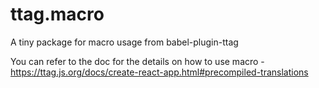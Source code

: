 # ttag.macro
A tiny package for macro usage from babel-plugin-ttag

You can refer to the doc for the details on how to use macro - https://ttag.js.org/docs/create-react-app.html#precompiled-translations
